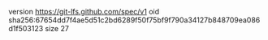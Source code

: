 version https://git-lfs.github.com/spec/v1
oid sha256:67654dd7f4ae5d51c2bd6289f50f75bf9f790a34127b848709ea086d1f503123
size 27
